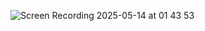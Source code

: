![Screen Recording 2025-05-14 at 01 43 53](https://github.com/user-attachments/assets/7dae2241-f68a-4696-b3a6-855c9e2e71c2)
